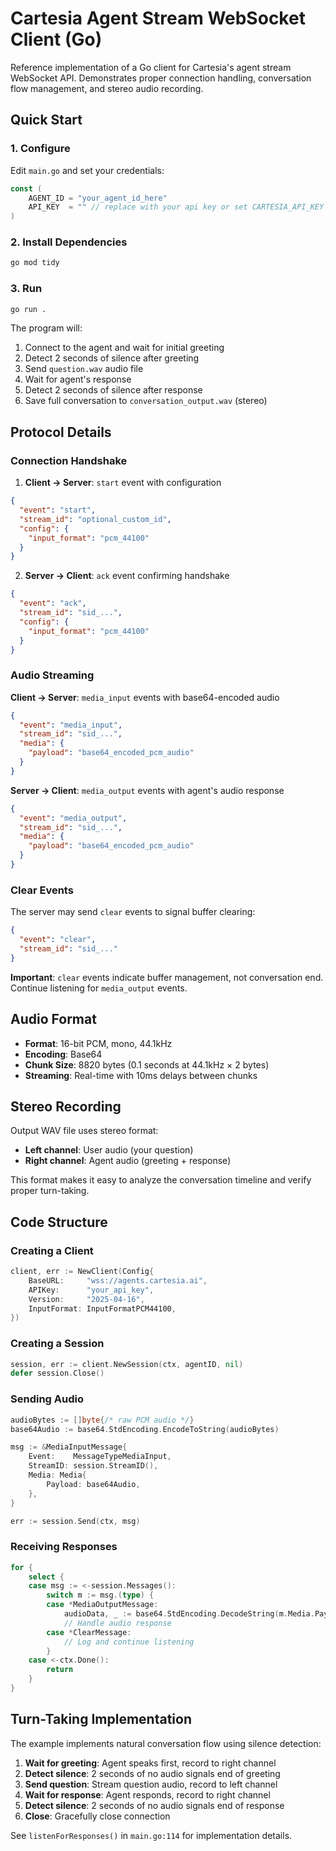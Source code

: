 # Cartesia Agent Stream WebSocket Client (Go)

Reference implementation of a Go client for Cartesia's agent stream WebSocket API. Demonstrates proper connection handling, conversation flow management, and stereo audio recording.

## Quick Start

### 1. Configure

Edit `main.go` and set your credentials:

```go
const (
    AGENT_ID = "your_agent_id_here"
    API_KEY  = "" // replace with your api key or set CARTESIA_API_KEY environment variable
)
```

### 2. Install Dependencies

```bash
go mod tidy
```

### 3. Run

```bash
go run .
```

The program will:
1. Connect to the agent and wait for initial greeting
2. Detect 2 seconds of silence after greeting
3. Send `question.wav` audio file
4. Wait for agent's response
5. Detect 2 seconds of silence after response
6. Save full conversation to `conversation_output.wav` (stereo)

## Protocol Details

### Connection Handshake

1. **Client → Server**: `start` event with configuration

```json
{
  "event": "start",
  "stream_id": "optional_custom_id",
  "config": {
    "input_format": "pcm_44100"
  }
}
```

2. **Server → Client**: `ack` event confirming handshake

```json
{
  "event": "ack",
  "stream_id": "sid_...",
  "config": {
    "input_format": "pcm_44100"
  }
}
```

### Audio Streaming

**Client → Server**: `media_input` events with base64-encoded audio

```json
{
  "event": "media_input",
  "stream_id": "sid_...",
  "media": {
    "payload": "base64_encoded_pcm_audio"
  }
}
```

**Server → Client**: `media_output` events with agent's audio response

```json
{
  "event": "media_output",
  "stream_id": "sid_...",
  "media": {
    "payload": "base64_encoded_pcm_audio"
  }
}
```

### Clear Events

The server may send `clear` events to signal buffer clearing:

```json
{
  "event": "clear",
  "stream_id": "sid_..."
}
```

**Important**: `clear` events indicate buffer management, not conversation end. Continue listening for `media_output` events.

## Audio Format

- **Format**: 16-bit PCM, mono, 44.1kHz
- **Encoding**: Base64
- **Chunk Size**: 8820 bytes (0.1 seconds at 44.1kHz × 2 bytes)
- **Streaming**: Real-time with 10ms delays between chunks

## Stereo Recording

Output WAV file uses stereo format:
- **Left channel**: User audio (your question)
- **Right channel**: Agent audio (greeting + response)

This format makes it easy to analyze the conversation timeline and verify proper turn-taking.

## Code Structure

### Creating a Client

```go
client, err := NewClient(Config{
    BaseURL:     "wss://agents.cartesia.ai",
    APIKey:      "your_api_key",
    Version:     "2025-04-16",
    InputFormat: InputFormatPCM44100,
})
```

### Creating a Session

```go
session, err := client.NewSession(ctx, agentID, nil)
defer session.Close()
```

### Sending Audio

```go
audioBytes := []byte{/* raw PCM audio */}
base64Audio := base64.StdEncoding.EncodeToString(audioBytes)

msg := &MediaInputMessage{
    Event:    MessageTypeMediaInput,
    StreamID: session.StreamID(),
    Media: Media{
        Payload: base64Audio,
    },
}

err := session.Send(ctx, msg)
```

### Receiving Responses

```go
for {
    select {
    case msg := <-session.Messages():
        switch m := msg.(type) {
        case *MediaOutputMessage:
            audioData, _ := base64.StdEncoding.DecodeString(m.Media.Payload)
            // Handle audio response
        case *ClearMessage:
            // Log and continue listening
        }
    case <-ctx.Done():
        return
    }
}
```

## Turn-Taking Implementation

The example implements natural conversation flow using silence detection:

1. **Wait for greeting**: Agent speaks first, record to right channel
2. **Detect silence**: 2 seconds of no audio signals end of greeting
3. **Send question**: Stream question audio, record to left channel
4. **Wait for response**: Agent responds, record to right channel
5. **Detect silence**: 2 seconds of no audio signals end of response
6. **Close**: Gracefully close connection

See `listenForResponses()` in `main.go:114` for implementation details.
